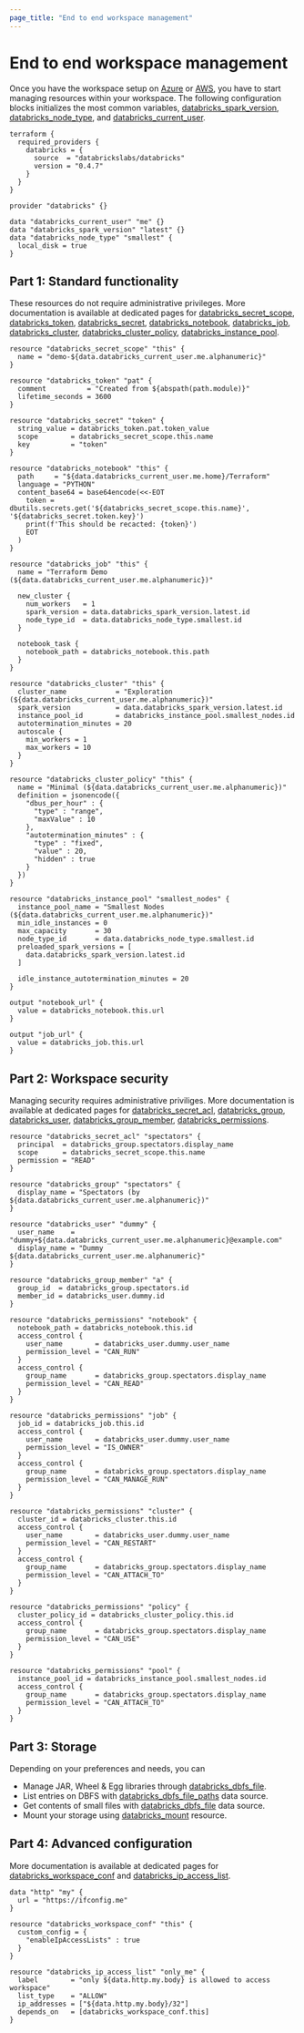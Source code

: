 ```yaml
---
page_title: "End to end workspace management"
---
```


# End to end workspace management

Once you have the workspace setup on [Azure](azure-workspace.md) or [AWS](aws-workspace.md), you have to start managing resources within your workspace. The following configuration blocks initializes the most common variables, [databricks_spark_version](../data-sources/spark_version.md), [databricks_node_type](../data-sources/node_type.md), and [databricks_current_user](../data-sources/current_user.md).

```hcl
terraform {
  required_providers {
    databricks = {
      source  = "databrickslabs/databricks"
      version = "0.4.7"
    }
  }
}

provider "databricks" {}

data "databricks_current_user" "me" {}
data "databricks_spark_version" "latest" {}
data "databricks_node_type" "smallest" {
  local_disk = true
}
```

## Part 1: Standard functionality

These resources do not require administrative privileges. More documentation is available at dedicated pages for [databricks_secret_scope](../resources/secret_scope.md), [databricks_token](../resources/token.md), [databricks_secret](../resources/secret.md), [databricks_notebook](../data-sources/notebook.md), [databricks_job](../resources/job.md), [databricks_cluster](../resources/cluster.md), [databricks_cluster_policy](../resources/cluster_policy.md), [databricks_instance_pool](../resources/instance_pool.md).

```hcl
resource "databricks_secret_scope" "this" {
  name = "demo-${data.databricks_current_user.me.alphanumeric}"
}

resource "databricks_token" "pat" {
  comment          = "Created from ${abspath(path.module)}"
  lifetime_seconds = 3600
}

resource "databricks_secret" "token" {
  string_value = databricks_token.pat.token_value
  scope        = databricks_secret_scope.this.name
  key          = "token"
}

resource "databricks_notebook" "this" {
  path     = "${data.databricks_current_user.me.home}/Terraform"
  language = "PYTHON"
  content_base64 = base64encode(<<-EOT
    token = dbutils.secrets.get('${databricks_secret_scope.this.name}', '${databricks_secret.token.key}')
    print(f'This should be recacted: {token}')
    EOT
  )
}

resource "databricks_job" "this" {
  name = "Terraform Demo (${data.databricks_current_user.me.alphanumeric})"

  new_cluster {
    num_workers   = 1
    spark_version = data.databricks_spark_version.latest.id
    node_type_id  = data.databricks_node_type.smallest.id
  }

  notebook_task {
    notebook_path = databricks_notebook.this.path
  }
}

resource "databricks_cluster" "this" {
  cluster_name            = "Exploration (${data.databricks_current_user.me.alphanumeric})"
  spark_version           = data.databricks_spark_version.latest.id
  instance_pool_id        = databricks_instance_pool.smallest_nodes.id
  autotermination_minutes = 20
  autoscale {
    min_workers = 1
    max_workers = 10
  }
}

resource "databricks_cluster_policy" "this" {
  name = "Minimal (${data.databricks_current_user.me.alphanumeric})"
  definition = jsonencode({
    "dbus_per_hour" : {
      "type" : "range",
      "maxValue" : 10
    },
    "autotermination_minutes" : {
      "type" : "fixed",
      "value" : 20,
      "hidden" : true
    }
  })
}

resource "databricks_instance_pool" "smallest_nodes" {
  instance_pool_name = "Smallest Nodes (${data.databricks_current_user.me.alphanumeric})"
  min_idle_instances = 0
  max_capacity       = 30
  node_type_id       = data.databricks_node_type.smallest.id
  preloaded_spark_versions = [
    data.databricks_spark_version.latest.id
  ]

  idle_instance_autotermination_minutes = 20
}

output "notebook_url" {
  value = databricks_notebook.this.url
}

output "job_url" {
  value = databricks_job.this.url
}
```

## Part 2: Workspace security

Managing security requires administrative priviliges. More documentation is available at dedicated pages for [databricks_secret_acl](../resources/secret_acl.md), [databricks_group](../data-sources/group.md), [databricks_user](../resources/user.md), [databricks_group_member](../resources/group_member.md), [databricks_permissions](../resources/permissions.md).

```hcl
resource "databricks_secret_acl" "spectators" {
  principal  = databricks_group.spectators.display_name
  scope      = databricks_secret_scope.this.name
  permission = "READ"
}

resource "databricks_group" "spectators" {
  display_name = "Spectators (by ${data.databricks_current_user.me.alphanumeric})"
}

resource "databricks_user" "dummy" {
  user_name    = "dummy+${data.databricks_current_user.me.alphanumeric}@example.com"
  display_name = "Dummy ${data.databricks_current_user.me.alphanumeric}"
}

resource "databricks_group_member" "a" {
  group_id  = databricks_group.spectators.id
  member_id = databricks_user.dummy.id
}

resource "databricks_permissions" "notebook" {
  notebook_path = databricks_notebook.this.id
  access_control {
    user_name        = databricks_user.dummy.user_name
    permission_level = "CAN_RUN"
  }
  access_control {
    group_name       = databricks_group.spectators.display_name
    permission_level = "CAN_READ"
  }
}

resource "databricks_permissions" "job" {
  job_id = databricks_job.this.id
  access_control {
    user_name        = databricks_user.dummy.user_name
    permission_level = "IS_OWNER"
  }
  access_control {
    group_name       = databricks_group.spectators.display_name
    permission_level = "CAN_MANAGE_RUN"
  }
}

resource "databricks_permissions" "cluster" {
  cluster_id = databricks_cluster.this.id
  access_control {
    user_name        = databricks_user.dummy.user_name
    permission_level = "CAN_RESTART"
  }
  access_control {
    group_name       = databricks_group.spectators.display_name
    permission_level = "CAN_ATTACH_TO"
  }
}

resource "databricks_permissions" "policy" {
  cluster_policy_id = databricks_cluster_policy.this.id
  access_control {
    group_name       = databricks_group.spectators.display_name
    permission_level = "CAN_USE"
  }
}

resource "databricks_permissions" "pool" {
  instance_pool_id = databricks_instance_pool.smallest_nodes.id
  access_control {
    group_name       = databricks_group.spectators.display_name
    permission_level = "CAN_ATTACH_TO"
  }
}
```

## Part 3: Storage

Depending on your preferences and needs, you can

* Manage JAR, Wheel & Egg libraries through [databricks_dbfs_file](../resources/dbfs_file.md).
* List entries on DBFS with [databricks_dbfs_file_paths](../data-sources/dbfs_file_paths.md) data source.
* Get contents of small files with [databricks_dbfs_file](../data-sources/dbfs_file.md) data source.
* Mount your storage using [databricks_mount](../resources/mount.md) resource.

## Part 4: Advanced configuration

More documentation is available at dedicated pages for [databricks_workspace_conf](../resources/workspace_conf.md) and [databricks_ip_access_list](../resources/ip_access_list.md).

```hcl
data "http" "my" {
  url = "https://ifconfig.me"
}

resource "databricks_workspace_conf" "this" {
  custom_config = {
    "enableIpAccessLists" : true
  }
}

resource "databricks_ip_access_list" "only_me" {
  label        = "only ${data.http.my.body} is allowed to access workspace"
  list_type    = "ALLOW"
  ip_addresses = ["${data.http.my.body}/32"]
  depends_on   = [databricks_workspace_conf.this]
}
```
